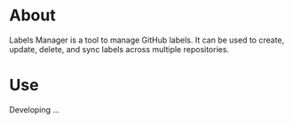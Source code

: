 ﻿# About

Labels Manager is a tool to manage GitHub labels. It can be used to create, update, delete, and sync labels across multiple repositories.

# Use

Developing ...

